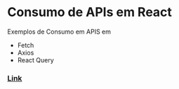 # Consumo de APIs em React

Exemplos de Consumo em APIS em
- Fetch
- Axios
- React Query

### [Link](https://ruben-consumo-api-react.netlify.app/)
